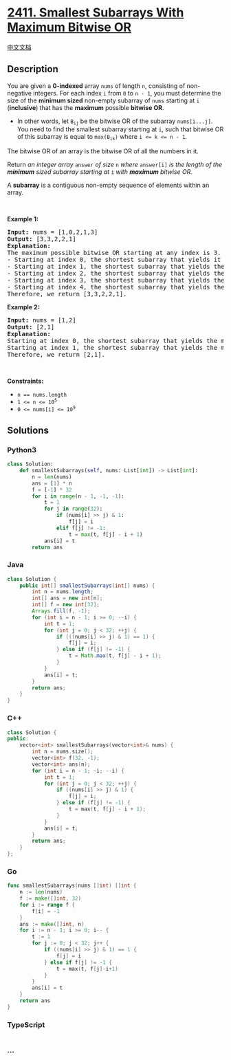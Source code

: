 # [2411. Smallest Subarrays With Maximum Bitwise OR](https://leetcode.com/problems/smallest-subarrays-with-maximum-bitwise-or)

[中文文档](/solution/2400-2499/2411.Smallest%20Subarrays%20With%20Maximum%20Bitwise%20OR/README.md)

## Description

<p>You are given a <strong>0-indexed</strong> array <code>nums</code> of length <code>n</code>, consisting of non-negative integers. For each index <code>i</code> from <code>0</code> to <code>n - 1</code>, you must determine the size of the <strong>minimum sized</strong> non-empty subarray of <code>nums</code> starting at <code>i</code> (<strong>inclusive</strong>) that has the <strong>maximum</strong> possible <strong>bitwise OR</strong>.</p>

<ul>
	<li>In other words, let <code>B<sub>ij</sub></code> be the bitwise OR of the subarray <code>nums[i...j]</code>. You need to find the smallest subarray starting at <code>i</code>, such that bitwise OR of this subarray is equal to <code>max(B<sub>ik</sub>)</code> where <code>i &lt;= k &lt;= n - 1</code>.</li>
</ul>

<p>The bitwise OR of an array is the bitwise OR of all the numbers in it.</p>

<p>Return <em>an integer array </em><code>answer</code><em> of size </em><code>n</code><em> where </em><code>answer[i]</code><em> is the length of the <strong>minimum</strong> sized subarray starting at </em><code>i</code><em> with <strong>maximum</strong> bitwise OR.</em></p>

<p>A <strong>subarray</strong> is a contiguous non-empty sequence of elements within an array.</p>

<p>&nbsp;</p>
<p><strong class="example">Example 1:</strong></p>

<pre>
<strong>Input:</strong> nums = [1,0,2,1,3]
<strong>Output:</strong> [3,3,2,2,1]
<strong>Explanation:</strong>
The maximum possible bitwise OR starting at any index is 3. 
- Starting at index 0, the shortest subarray that yields it is [1,0,2].
- Starting at index 1, the shortest subarray that yields the maximum bitwise OR is [0,2,1].
- Starting at index 2, the shortest subarray that yields the maximum bitwise OR is [2,1].
- Starting at index 3, the shortest subarray that yields the maximum bitwise OR is [1,3].
- Starting at index 4, the shortest subarray that yields the maximum bitwise OR is [3].
Therefore, we return [3,3,2,2,1]. 
</pre>

<p><strong class="example">Example 2:</strong></p>

<pre>
<strong>Input:</strong> nums = [1,2]
<strong>Output:</strong> [2,1]
<strong>Explanation:
</strong>Starting at index 0, the shortest subarray that yields the maximum bitwise OR is of length 2.
Starting at index 1, the shortest subarray that yields the maximum bitwise OR is of length 1.
Therefore, we return [2,1].
</pre>

<p>&nbsp;</p>
<p><strong>Constraints:</strong></p>

<ul>
	<li><code>n == nums.length</code></li>
	<li><code>1 &lt;= n &lt;= 10<sup>5</sup></code></li>
	<li><code>0 &lt;= nums[i] &lt;= 10<sup>9</sup></code></li>
</ul>

## Solutions

<!-- tabs:start -->

### **Python3**

```python
class Solution:
    def smallestSubarrays(self, nums: List[int]) -> List[int]:
        n = len(nums)
        ans = [1] * n
        f = [-1] * 32
        for i in range(n - 1, -1, -1):
            t = 1
            for j in range(32):
                if (nums[i] >> j) & 1:
                    f[j] = i
                elif f[j] != -1:
                    t = max(t, f[j] - i + 1)
            ans[i] = t
        return ans
```

### **Java**

```java
class Solution {
    public int[] smallestSubarrays(int[] nums) {
        int n = nums.length;
        int[] ans = new int[n];
        int[] f = new int[32];
        Arrays.fill(f, -1);
        for (int i = n - 1; i >= 0; --i) {
            int t = 1;
            for (int j = 0; j < 32; ++j) {
                if (((nums[i] >> j) & 1) == 1) {
                    f[j] = i;
                } else if (f[j] != -1) {
                    t = Math.max(t, f[j] - i + 1);
                }
            }
            ans[i] = t;
        }
        return ans;
    }
}
```

### **C++**

```cpp
class Solution {
public:
    vector<int> smallestSubarrays(vector<int>& nums) {
        int n = nums.size();
        vector<int> f(32, -1);
        vector<int> ans(n);
        for (int i = n - 1; ~i; --i) {
            int t = 1;
            for (int j = 0; j < 32; ++j) {
                if ((nums[i] >> j) & 1) {
                    f[j] = i;
                } else if (f[j] != -1) {
                    t = max(t, f[j] - i + 1);
                }
            }
            ans[i] = t;
        }
        return ans;
    }
};
```

### **Go**

```go
func smallestSubarrays(nums []int) []int {
	n := len(nums)
	f := make([]int, 32)
	for i := range f {
		f[i] = -1
	}
	ans := make([]int, n)
	for i := n - 1; i >= 0; i-- {
		t := 1
		for j := 0; j < 32; j++ {
			if ((nums[i] >> j) & 1) == 1 {
				f[j] = i
			} else if f[j] != -1 {
				t = max(t, f[j]-i+1)
			}
		}
		ans[i] = t
	}
	return ans
}
```

### **TypeScript**

```ts

```

### **...**

```


```

<!-- tabs:end -->
